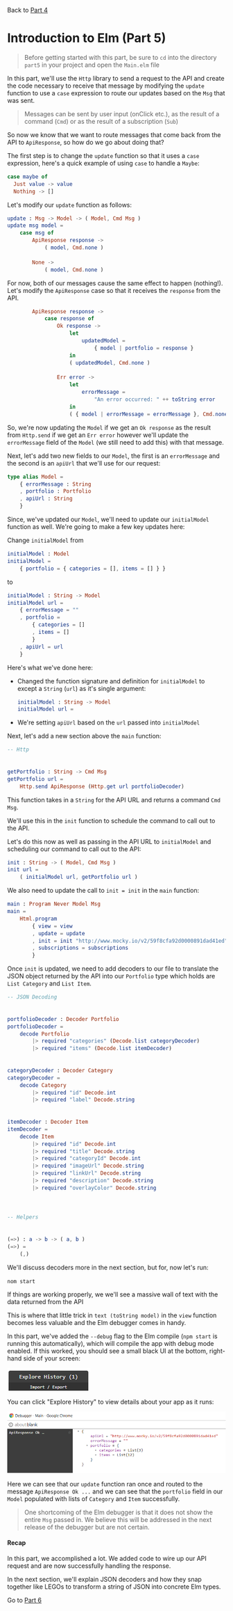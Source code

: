 
Back to [Part 4](../part4/README.md)

# Introduction to Elm (Part 5)

>Before getting started with this part, be sure to `cd` into the directory `part5` in your project and open the `Main.elm` file

In this part, we'll use the `Http` library to send a request to the API and create the code necessary to receive that
message by modifying the `update` function to use a `case` expression to route our updates based on the `Msg` that was
sent.

>Messages can be sent by user input (onClick etc.), as the result of a command (`Cmd`) or as the result of a subscription 
(`Sub`)  

So now we know that we want to route messages that come back from the API to `ApiResponse`, so how do we go about doing that?

The first step is to change the `update` function so that it uses a `case` expression, here's a quick example of using
`case` to handle a `Maybe`:

```elm
case maybe of
  Just value -> value
  Nothing -> []
```

Let's modify our `update` function as follows:

```elm
update : Msg -> Model -> ( Model, Cmd Msg )
update msg model =
    case msg of
        ApiResponse response ->
            ( model, Cmd.none )

        None ->
            ( model, Cmd.none )
```

For now, both of our messages cause the same effect to happen (nothing!). Let's modify the `ApiResponse` case so that it
receives the `response` from the API.

```elm
        ApiResponse response ->
            case response of
                Ok response ->
                    let
                        updatedModel =
                            { model | portfolio = response }
                    in
                    ( updatedModel, Cmd.none )

                Err error ->
                    let
                        errorMessage =
                            "An error occurred: " ++ toString error
                    in
                    ( { model | errorMessage = errorMessage }, Cmd.none )
```

So, we're now updating the `Model` if we get an `Ok response` as the result from `Http.send` if we get an `Err error` however
we'll update the `errorMessage` field of the `Model` (we still need to add this) with that message.

Next, let's add two new fields to our `Model`, the first is an `errorMessage` and the second is an `apiUrl` that 
we'll use for our request:

```elm
type alias Model =
    { errorMessage : String
    , portfolio : Portfolio
    , apiUrl : String
    }
```

Since, we've updated our `Model`, we'll need to update our `initialModel` function as well. We're going to make a few
key updates here:

Change `initialModel` from

```elm
initialModel : Model
initialModel =
    { portfolio = { categories = [], items = [] } }
```

to

```elm
initialModel : String -> Model
initialModel url =
    { errorMessage = ""
    , portfolio =
        { categories = []
        , items = []
        }
    , apiUrl = url
    }
```

Here's what we've done here:

- Changed the function signature and definition for `initialModel` to except a `String` (`url`) as it's single argument:

  ```elm
  initialModel : String -> Model
  initialModel url =
  ```
- We're setting `apiUrl` based on the `url` passed into `initialModel`

Next, let's add a new section above the `main` function:

```elm
-- Http


getPortfolio : String -> Cmd Msg
getPortfolio url =
    Http.send ApiResponse (Http.get url portfolioDecoder)
```

This function takes in a `String` for the API URL and returns a command `Cmd Msg`.

We'll use this in the `init` function to schedule the command to call out to the API.

Let's do this now as well as passing in the API URL to `initialModel` and scheduling our
command to call out to the API:

```elm
init : String -> ( Model, Cmd Msg )
init url =
    ( initialModel url, getPortfolio url )
```

We also need to update the call to `init = init` in the `main` function:

```elm
main : Program Never Model Msg
main =
    Html.program
        { view = view
        , update = update
        , init = init "http://www.mocky.io/v2/59f8cfa92d0000891dad41ed"
        , subscriptions = subscriptions
        }
```

Once `init` is updated, we need to add decoders to our file to translate the JSON object returned by
the API into our `Portfolio` type which holds are `List Category` and `List Item`.

```elm
-- JSON Decoding


portfolioDecoder : Decoder Portfolio
portfolioDecoder =
    decode Portfolio
        |> required "categories" (Decode.list categoryDecoder)
        |> required "items" (Decode.list itemDecoder)


categoryDecoder : Decoder Category
categoryDecoder =
    decode Category
        |> required "id" Decode.int
        |> required "label" Decode.string


itemDecoder : Decoder Item
itemDecoder =
    decode Item
        |> required "id" Decode.int
        |> required "title" Decode.string
        |> required "categoryId" Decode.int
        |> required "imageUrl" Decode.string
        |> required "linkUrl" Decode.string
        |> required "description" Decode.string
        |> required "overlayColor" Decode.string



-- Helpers


(=>) : a -> b -> ( a, b )
(=>) =
    (,)
```

We'll discuss decoders more in the next section, but for, now let's run:

`nom start`

If things are working properly, we we'll see a massive wall of text with the data returned from the API

This is where that little trick in `text (toString model)` in the `view` function becomes less valuable
and the Elm debugger comes in handy.

In this part, we've added the `--debug` flag to the Elm compile (`npm start` is running this automatically), 
which will compile the app with debug mode enabled. If this worked, you should see a small black UI at the bottom, 
right-hand side of your screen:

![Elm Debugger](static/images/elm-debugger.png)

You can click "Explore History" to view details about your app as it runs:

![Elm Debugger](static/images/elm-debugger-expanded.png)

Here we can see that our `update` function ran once and routed to the message `ApiResponse Ok ...` and we can see that 
the `portfolio` field in our `Model` populated with lists of `Category` and `Item` successfully. 
 
>One shortcoming of the Elm debugger is that it does not show the entire `Msg` passed in. We believe
this will be addressed in the next release of the debugger but are not certain.

#### Recap

In this part, we accomplished a lot. We added code to wire up our API request and are now successfully 
handling the response.

In the next section, we'll explain JSON decoders and how they snap together like LEGOs to transform
a string of JSON into concrete Elm types.

Go to [Part 6](../part6/README.md)